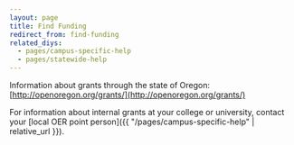 ```yaml
---
layout: page
title: Find Funding
redirect_from: find-funding
related_diys:
  - pages/campus-specific-help
  - pages/statewide-help
---
```



Information about grants through the state of Oregon: [http://openoregon.org/grants/](http://openoregon.org/grants/)

For information about internal grants at your college or university, contact your
[local OER point person]({{ "/pages/campus-specific-help" | relative_url }}).
